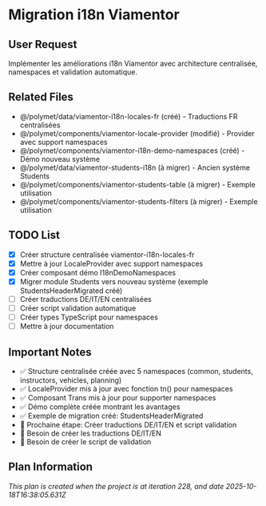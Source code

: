 # Migration i18n Viamentor

## User Request
Implémenter les améliorations i18n Viamentor avec architecture centralisée, namespaces et validation automatique.

## Related Files
- @/polymet/data/viamentor-i18n-locales-fr (créé) - Traductions FR centralisées
- @/polymet/components/viamentor-locale-provider (modifié) - Provider avec support namespaces
- @/polymet/components/viamentor-i18n-demo-namespaces (créé) - Démo nouveau système
- @/polymet/data/viamentor-students-i18n (à migrer) - Ancien système Students
- @/polymet/components/viamentor-students-table (à migrer) - Exemple utilisation
- @/polymet/components/viamentor-students-filters (à migrer) - Exemple utilisation

## TODO List
- [x] Créer structure centralisée viamentor-i18n-locales-fr
- [x] Mettre à jour LocaleProvider avec support namespaces
- [x] Créer composant démo I18nDemoNamespaces
- [x] Migrer module Students vers nouveau système (exemple StudentsHeaderMigrated créé)
- [ ] Créer traductions DE/IT/EN centralisées
- [ ] Créer script validation automatique
- [ ] Créer types TypeScript pour namespaces
- [ ] Mettre à jour documentation

## Important Notes
- ✅ Structure centralisée créée avec 5 namespaces (common, students, instructors, vehicles, planning)
- ✅ LocaleProvider mis à jour avec fonction tn() pour namespaces
- ✅ Composant Trans mis à jour pour supporter namespaces
- ✅ Démo complète créée montrant les avantages
- ✅ Exemple de migration créé: StudentsHeaderMigrated
- 📝 Prochaine étape: Créer traductions DE/IT/EN et script validation
- 📝 Besoin de créer les traductions DE/IT/EN
- 📝 Besoin de créer le script de validation

  
## Plan Information
*This plan is created when the project is at iteration 228, and date 2025-10-18T16:38:05.631Z*
